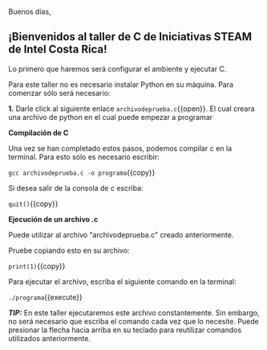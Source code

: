 Buenos días, 

## ¡Bienvenidos al taller de C de Iniciativas STEAM de Intel Costa Rica!



Lo primero que haremos será configurar el ambiente y ejecutar C.

Para este taller no es necesario instalar Python en su máquina. Para comenzar sólo será necesario:

**1.** Darle click al siguiente enlace  `archivodeprueba.c`{{open}}. El cual creara una archivo de python en el cual puede empezar a programar


**Compilación de C**

Una vez se han completado estos pasos, podemos compilar c en la terminal. Para esto sólo es necesario escribir: 

`gcc archivodeprueba.c -o programa`{{copy}}


Si desea salir de la consola de c escriba: 

`quit()`{{copy}}

**Ejecución de un archivo .c**

Puede utilizar al archivo "archivodeprueba.c" creado anteriormente. 

Pruebe copiando esto en su archivo: 

`print(1)`{{copy}}

Para ejecutar el archivo, escriba el siguiente comando en la terminal:

`./programa`{{execute}}

***TIP:*** En este taller ejecutaremos este archivo constantemente. Sin embargo, no será necesario que escriba el comando cada vez que lo necesite. 
Puede presionar la flecha hacia arriba en su teclado para reutilizar comandos utilizados anteriormente.
